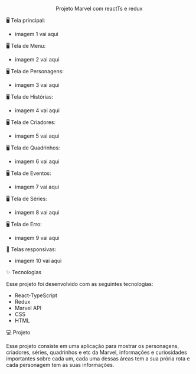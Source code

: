 <p align="center">
Projeto Marvel com reactTs e redux
</p>

🖥️ Tela principal:
- imagem 1 vai aqui

🖥️ Tela de Menu:
- imagem 2 vai aqui

🖥️ Tela de Personagens:
- imagem 3 vai aqui

🖥️ Tela de Histórias:
- imagem 4 vai aqui

🖥️ Tela de Criadores:
- imagem 5 vai aqui

🖥️ Tela de Quadrinhos:
- imagem 6 vai aqui

🖥️ Tela de Eventos:
- imagem 7 vai aqui

🖥️ Tela de Séries:
- imagem 8 vai aqui

🖥️ Tela de Erro:
- imagem 9 vai aqui

📱 Telas responsivas:
- imagem 10 vai aqui


✨ Tecnologias

   Esse projeto foi desenvolvido com as seguintes tecnologias:

- React-TypeScript
- Redux
- Marvel API
- CSS
- HTML

💻 Projeto

   Esse projeto consiste em uma aplicação para mostrar os personagens, criadores, séries, quadrinhos e etc da Marvel, informações e curiosidades importantes sobre cada um, cada uma dessas áreas tem a sua prória rota e cada personagem tem as suas informações. 
